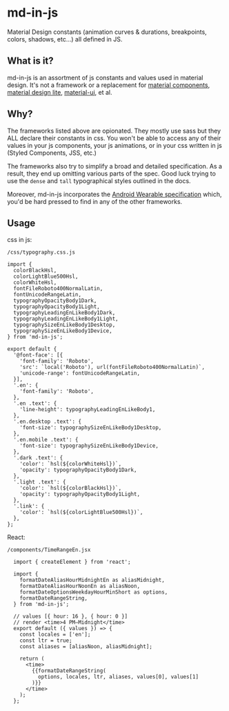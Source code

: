 # md-in-js

Material Design constants (animation curves & durations, breakpoints, colors, shadows, etc…) all defined in JS.

## What is it?

md-in-js is an assortment of js constants and values used in material design. It's not a framework or a replacement for [material components](https://material.io/components/), [material design lite](https://getmdl.io/), [material-ui](http://www.material-ui.com/), et al.

## Why?

The frameworks listed above are opionated. They mostly use sass but they ALL declare their constants in css. You won't be able to access any of their values in your js components, your js animations, or in your css written in js (Styled Components, JSS, etc.)

The frameworks also try to simplify a broad and detailed specification. As a result, they end up omitting various parts of the spec. Good luck trying to use the `dense` and `tall` typographical styles outlined in the docs.

Moreover, md-in-js incorporates the [Android Wearable specification](https://www.google.com/design/spec-wear/android-wear/introduction.html) which, you'd be hard pressed to find in any of the other frameworks.

## Usage

css in js:

`/css/typography.css.js`

    import {
      colorBlackHsl,
      colorLightBlue500Hsl,
      colorWhiteHsl,
      fontFileRoboto400NormalLatin,
      fontUnicodeRangeLatin,
      typographyOpacityBody1Dark,
      typographyOpacityBody1Light,
      typographyLeadingEnLikeBody1Dark,
      typographyLeadingEnLikeBody1Light,
      typographySizeEnLikeBody1Desktop,
      typographySizeEnLikeBody1Device,
    } from 'md-in-js';

    export default {
      '@font-face': [{
        'font-family': 'Roboto',
        'src': `local('Roboto'), url(fontFileRoboto400NormalLatin)`,
        'unicode-range': fontUnicodeRangeLatin,
      }],
      '.en': {
        'font-family': 'Roboto',
      },
      '.en .text': {
        'line-height': typographyLeadingEnLikeBody1,
      },
      '.en.desktop .text': {
        'font-size': typographySizeEnLikeBody1Desktop,
      },
      '.en.mobile .text': {
        'font-size': typographySizeEnLikeBody1Device,
      },
      '.dark .text': {
        'color': `hsl(${colorWhiteHsl})`,
        'opacity': typographyOpacityBody1Dark,
      },
      '.light .text': {
        'color': `hsl(${colorBlackHsl})`,
        'opacity': typographyOpacityBody1Light,
      },
      '.link': {
        'color': `hsl(${colorLightBlue500Hsl})`,
      },
    };

React:

`/components/TimeRangeEn.jsx`

      import { createElement } from 'react';

      import {
        formatDateAliasHourMidnightEn as aliasMidnight,
        formatDateAliasHourNoonEn as aliasNoon,
        formatDateOptionsWeekdayHourMinShort as options,
        formatDateRangeString,
      } from 'md-in-js';

      // values [{ hour: 16 }, { hour: 0 }]
      // render <time>4 PM–Midnight</time>
      export default ({ values }) => {
        const locales = ['en'];
        const ltr = true;
        const aliases = [aliasNoon, aliasMidnight];

        return (
          <time>
            {{formatDateRangeString(
              options, locales, ltr, aliases, values[0], values[1]
            )}}
          </time>
        );
      };
